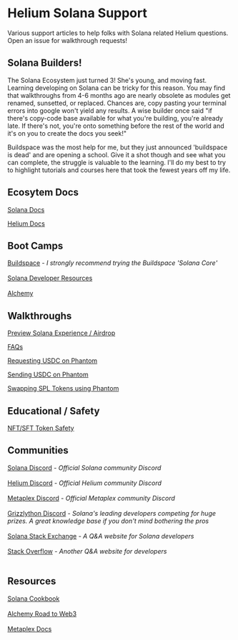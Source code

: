 # Helium Solana Support
Various support articles to help folks with Solana related Helium questions. Open an issue for walkthrough requests!

## Solana Builders!

The Solana Ecosystem just turned 3! She's young, and moving fast. Learning developing on Solana can be tricky for this reason. You may find that walkthroughs from 4-6 months ago are nearly obsolete as modules get renamed, sunsetted, or replaced. Chances are, copy pasting your terminal errors into google won't yield any results. A wise builder once said "if there's copy-code base available for what you're building, you're already late. If there's not, you're onto something before the rest of the world and it's on you to create the docs you seek!"

Buildspace was the most help for me, but they just announced 'buildspace is dead' and are opening a school. Give it a shot though and see what you can complete, the struggle is valuable to the learning. I'll do my best to try to highlight tutorials and courses here that took the fewest years off my life.

## Ecosytem Docs

<a href="https://docs.solana.com/" target="_blank">Solana Docs</a>

<a href="https://docs.helium.com/" target="_blank">Helium Docs</a>

## Boot Camps

<a href="https://buildspace.so/builds" target="_blank">Buildspace</a>
<i> - I strongly recommend trying the Buildspace 'Solana Core'</i><br><br>
<a href="https://docs.solana.com/getstarted/hello-world" target="_blank">Solana Developer Resources</a><br><br>
<a href="https://www.alchemy.com/solana" target="_blank">Alchemy</a>

## Walkthroughs

<a href="https://github.com/ilovespectra/helium-solana-support/blob/main/walkthroughs/helium-wallet-devnet-sol.md" target="_blank">Preview Solana Experience / Airdrop</a>

<a href="https://github.com/ilovespectra/helium-solana-support/blob/main/walkthroughs/faq.md" target="_blank">FAQs</a>

<a href="https://github.com/ilovespectra/helium-solana-support/blob/main/walkthroughs/request-usdc.md" target="_blank">Requesting USDC on Phantom</a>

<a href="https://github.com/ilovespectra/helium-solana-support/blob/main/walkthroughs/send-usdc.md" target="_blank">Sending USDC on Phantom</a>

<a href="https://github.com/ilovespectra/helium-solana-support/blob/main/walkthroughs/swapping.md" target="_blank">Swapping SPL Tokens using Phantom</a>

## Educational / Safety

<a href="https://github.com/ilovespectra/helium-solana-support/blob/main/walkthroughs/nft-safety.md" target="_blank">NFT/SFT Token Safety</a>

## Communities
<a href="https://discord.gg/solana-community-926762104667648000" target="_blank">Solana Discord</a><i> - Official Solana community Discord</i><br><br>
<a href="https://discord.gg/helium" target="_blank">Helium Discord</a><i> - Official Helium community Discord</i><br><br>
<a href="https://discord.gg/VcfJSfCJ" target="_blank">Metaplex Discord</a><i> - Official Metaplex community Discord</i><br><br>
<a href="https://discord.gg/BaKgX442" target="_blank">Grizzlython Discord</a><i> - Solana's leading developers competing for huge prizes. A great knowledge base if you don't mind bothering the pros</i><br><br>
<a href="https://solana.stackexchange.com/" target="_blank">Solana Stack Exchange</a><i> - A Q&A website for Solana developers</i><br><br>
<a href="https://stackoverflow.com/" target="_blank">Stack Overflow</a><i> - Another Q&A website for developers</i><br><br>

## Resources

<a href="https://solanacookbook.com/#contributing" target="_blank">Solana Cookbook</a><br><br>
<a href="https://docs.alchemy.com/docs/welcome-to-the-road-to-web3" target="_blank">Alchemy Road to Web3</a><br><br>
<a href="https://docs.metaplex.com/" target="_blank">Metaplex Docs</a><br><br>

